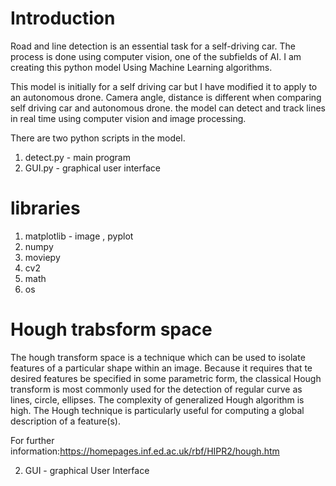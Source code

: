 # Introduction
Road and line detection is an essential task for a self-driving car. 
The process is done using computer vision, one of the subfields of AI.
I am creating this python model Using Machine Learning algorithms.

This model is initially for a self driving car but I have modified it to apply to an autonomous drone.
Camera angle, distance is different when comparing self driving car and autonomous drone.
the model can detect and track lines in real time using computer vision and image processing. 

There are two python scripts in the model.
1. detect.py - main program
2. GUI.py - graphical user interface

# libraries
1. matplotlib - image , pyplot
2. numpy
3. moviepy
4. cv2
5. math
6. os

# Hough trabsform space

The hough transform space is a technique which can be used to isolate features of a particular shape within an image. 
Because it requires that te desired features be specified in some parametric form, the classical Hough transform is most commonly used for the detection of regular curve as lines, circle, ellipses. 
The complexity of generalized Hough algorithm is high.
The Hough technique is particularly useful for computing a global description of a feature(s). 

For further information:https://homepages.inf.ed.ac.uk/rbf/HIPR2/hough.htm


2. GUI - graphical User Interface 



